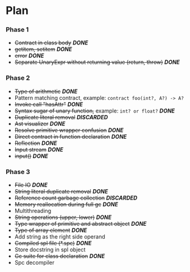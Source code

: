 # Plan

### Phase 1

* ~~Contract in class body~~ **_DONE_**
* ~~getitem, setitem~~ **_DONE_**
* ~~error~~ _**DONE**_
* ~~Separate UnaryExpr without returning value (return, throw)~~   _**DONE**_


### Phase 2

* ~~Type of arithmetic~~ **_DONE_**
* Pattern matching contract, example: `contract foo(int?, A?) -> A?`
* ~~Invoke call "hasAttr"~~ **_DONE_**
* ~~Syntax sugar of unary function,~~ example: `int? or float?` **_DONE_**
* ~~Duplicate literal removal~~ **_DISCARDED_**
* ~~Ast visualizer~~ **_DONE_**
* ~~Resolve primitive wrapper confusion~~ **_DONE_**
* ~~Direct contract in function declaration~~ **_DONE_**
* ~~Reflection~~ **_DONE_**
* ~~Input stream~~ **_DONE_**
* ~~input()~~ **_DONE_**


### Phase 3

* ~~File IO~~ **_DONE_**
* ~~String literal duplicate removal~~ **_DONE_**
* ~~Reference count garbage collection~~ **_DISCARDED_**
* ~~Memory reallocation during full gc~~ **_DONE_**
* Multithreading
* ~~String operations (upper, lower)~~ **_DONE_**
* ~~Type wrapper of primitive and abstract object~~ **_DONE_**
* ~~Type of array element~~ **_DONE_**
* Add string as the right side operand
* ~~Compiled spl file (*.spc)~~ **_DONE_**
* Store docstring in spl object
* ~~Gc suite for class declaration~~ **_DONE_**
* Spc decompiler
